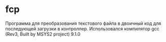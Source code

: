 # fcp
Программа для преобразования текстового файла в двоичный код для последующей загрузки в контроллер.
Использовался компилятор gcc (Rev3, Built by MSYS2 project) 9.1.0
